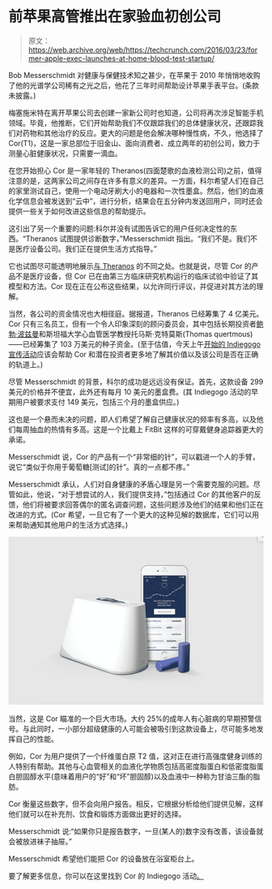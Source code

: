# 前苹果高管推出在家验血初创公司 

> 原文：<https://web.archive.org/web/https://techcrunch.com/2016/03/23/former-apple-exec-launches-at-home-blood-test-startup/>

Bob Messerschmidt 对健康与保健技术知之甚少，在苹果于 2010 年悄悄地收购了他的光谱学公司稀有之光之后，他花了三年时间帮助设计苹果手表平台。(条款未披露。)

梅塞施米特在离开苹果公司去创建一家新公司时也知道，公司将再次涉足智能手机领域。毕竟，他推断，它们开始帮助我们不仅跟踪我们的总体健康状况，还跟踪我们对药物和其他治疗的反应。更大的问题是他会解决哪种慢性病，不久，他选择了 Cor(T1)，这是一家总部位于旧金山、面向消费者、成立两年的初创公司，致力于测量心脏健康状况，只需要一滴血。

在您开始担心 Cor 是一家年轻的 Theranos(四面楚歌的血液检测公司)之前，值得注意的是，这两家公司之间存在许多有意义的差异。一方面，科尔希望人们在自己的家里测试自己，使用一个电动牙刷大小的电器和一次性墨盒。然后，他们的血液化学信息会被发送到“云中”，进行分析，结果会在五分钟内发送回用户，同时还会提供一些关于如何改进这些信息的帮助提示。

这引出了另一个重要的问题:科尔并没有试图告诉它的用户任何决定性的东西。“Theranos 试图提供诊断数字，”Messerschmidt 指出。“我们不是。我们不是医疗设备公司。我们正在提供生活方式指导。”

它也试图尽可能透明地展示[与 Theranos](https://web.archive.org/web/20221208105405/http://www.wsj.com/articles/theranos-has-struggled-with-blood-tests-1444881901) 的不同之处。也就是说，尽管 Cor 的产品不是医疗设备，但 Cor 已在由第三方临床研究机构运行的临床试验中验证了其模型和方法。Cor 现在正在公布这些结果，以允许同行评议，并促进对其方法的理解。

当然，各公司的资金情况也大相径庭。据报道，Theranos 已经筹集了 4 亿美元。Cor 只有三名员工，但有一个令人印象深刻的顾问委员会，其中包括长期投资者[鲍勃·波兹曼](https://web.archive.org/web/20221208105405/https://www.linkedin.com/in/bobbozeman)和斯坦福大学心血管医学教授托马斯·克特莫斯(Thomas quertmous)——已经筹集了 103 万美元的种子资金。(至于估值，今天上午[开始的 Indiegogo 宣传活动](https://web.archive.org/web/20221208105405/https://www.indiegogo.com/projects/cor-the-gold-standard-health-tracker--2#/)应该会帮助 Cor 和潜在投资者更多地了解其价值以及该公司是否在正确的轨道上。)

尽管 Messerschmidt 的背景，科尔的成功是远远没有保证。首先，这款设备 299 美元的价格并不便宜，此外还有每月 10 美元的墨盒费。(其 Indiegogo 活动的早期用户被要求支付 149 美元，包括三个月的墨盒供应。)

这也是一个悬而未决的问题，即人们希望了解自己健康状况的频率有多高，以及他们每周抽血的热情有多高。这是一个比戴上 FitBit 这样的可穿戴健身追踪器更大的承诺。

Messerschmidt 说，Cor 的产品有一个“非常细的针”，可以戳进一个人的手臂，说它“类似于你用于葡萄糖[测试]的针”。真的一点都不疼。”

Messerschmidt 承认，人们对自身健康的矛盾心理是另一个需要克服的问题。尽管如此，他说，“对于想尝试的人，我们提供支持，”包括通过 Cor 的其他客户的反馈，他们将被要求回答偶尔的匿名调查问题，这些问题涉及他们的结果和他们正在改进的方式。(Cor 希望，一旦它有了一个更大的这种见解的数据库，它们可以用来帮助通知其他用户的生活方式选择。)

![Screen Shot 2016-03-21 at 9.35.12 PM.png](img/80b25ea50fdedcd2758f09944bfc6b03.png)

当然，这是 Cor 瞄准的一个巨大市场。大约 25%的成年人有心脏病的早期预警信号。与此同时，一小部分超级健康的人可能会被吸引到这款设备上，尽可能多地发挥自己的性能。

例如，Cor 为用户提供了一个纤维蛋白原 T2 值，这对正在进行高强度健身训练的人特别有帮助。其他与心血管相关的血液化学物质包括高密度脂蛋白和低密度脂蛋白胆固醇水平(意味着用户的“好”和“坏”胆固醇)以及血液中一种称为甘油三酯的脂肪。

Cor 衡量这些数字，但不会向用户报告。相反，它根据分析给他们提供见解，这样他们就可以在补充剂、饮食和锻炼方面做出更好的选择。

Messerschmidt 说:“如果你只是报告数字，一旦(某人的)数字没有改善，该设备就会被放进袜子抽屉。”

Messerschmidt 希望他们能把 Cor 的设备放在浴室柜台上。

要了解更多信息，你可以在这里找到 Cor 的 Indiegogo 活动[。](https://web.archive.org/web/20221208105405/https://www.indiegogo.com/projects/cor-the-gold-standard-health-tracker--2#/)